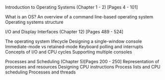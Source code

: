 Introduction to Operating Systems (Chapter 1 - 2)
[Pages 4 - 101] 

What is an OS? 
An overview of a command line-based operating system 
Operating systems structure 

I/O and Display Interfaces (Chapter 12)
[Pages 489 - 524] 

The operating system lifecycle 
Designing a single-window console 
Immediate-mode vs retained-mode 
Keyboard polling and interrupts 
Concepts of I/O and CPU cycles 
Supporting multiple consoles 

Processes and Scheduling (Chapter 5)[Pages 200 - 250] Representation of processes and resources Designing CPU instructions Process lists and CPU scheduling Processes and threads